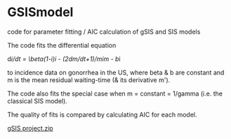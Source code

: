 # GSISmodel
code for parameter fitting / AIC calculation of gSIS and SIS models

The code fits the differential equation

d*i/dt = \beta(1-*i)*i - (2*dm/dt+1)/*m*i*m - b*i

to incidence data on gonorrhea in the US, where beta & b are constant and m is the mean residual waiting-time (& its derivative m').

The code also fits the special case when m = constant = 1/gamma (i.e. the classical SIS model).

The quality of fits is compared by calculating AIC for each model. 

[gSIS project.zip](https://github.com/mathguypi314/GSISmodel/files/8800303/gSIS.project.zip)
